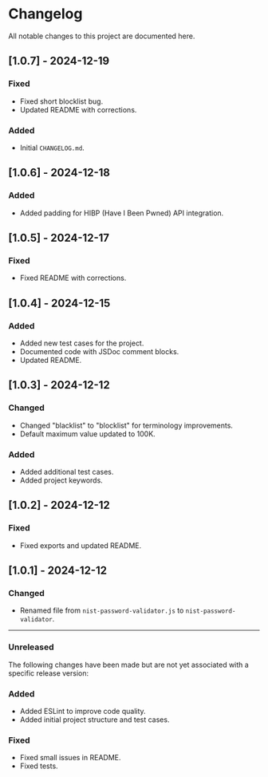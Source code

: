 # Changelog

All notable changes to this project are documented here.

## [1.0.7] - 2024-12-19
### Fixed
- Fixed short blocklist bug.
- Updated README with corrections.

### Added
- Initial `CHANGELOG.md`.

## [1.0.6] - 2024-12-18
### Added
- Added padding for HIBP (Have I Been Pwned) API integration.

## [1.0.5] - 2024-12-17
### Fixed
- Fixed README with corrections.

## [1.0.4] - 2024-12-15
### Added
- Added new test cases for the project.
- Documented code with JSDoc comment blocks.
- Updated README.

## [1.0.3] - 2024-12-12
### Changed
- Changed "blacklist" to "blocklist" for terminology improvements.
- Default maximum value updated to 100K.

### Added
- Added additional test cases.
- Added project keywords.

## [1.0.2] - 2024-12-12
### Fixed
- Fixed exports and updated README.

## [1.0.1] - 2024-12-12
### Changed
- Renamed file from `nist-password-validator.js` to `nist-password-validator`.

---

### Unreleased
The following changes have been made but are not yet associated with a specific release version:

### Added
- Added ESLint to improve code quality.
- Added initial project structure and test cases.

### Fixed
- Fixed small issues in README.
- Fixed tests.

